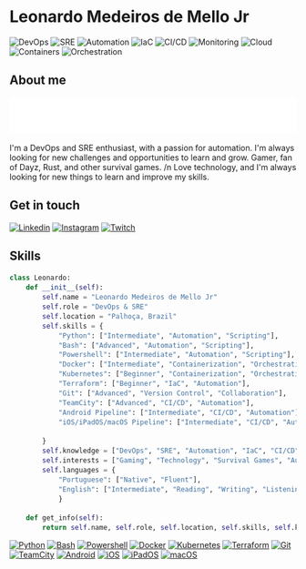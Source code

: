 # Leonardo Medeiros de Mello Jr

![DevOps](https://img.shields.io/badge/-DevOps-000000?style=for-the-badge&logo=devops&logoColor=white)
![SRE](https://img.shields.io/badge/-SRE-000000?style=for-the-badge&logo=sre&logoColor=white)
![Automation](https://img.shields.io/badge/-Automation-000000?style=for-the-badge&logo=automation&logoColor=white)
![IaC](https://img.shields.io/badge/-IaC-000000?style=for-the-badge&logo=iac&logoColor=white)
![CI/CD](https://img.shields.io/badge/-CI/CD-000000?style=for-the-badge&logo=cicd&logoColor=white)
![Monitoring](https://img.shields.io/badge/-Monitoring-000000?style=for-the-badge&logo=monitoring&logoColor=white)
![Cloud](https://img.shields.io/badge/-Cloud-000000?style=for-the-badge&logo=cloud&logoColor=white)
![Containers](https://img.shields.io/badge/-Containers-000000?style=for-the-badge&logo=containers&logoColor=white)
![Orchestration](https://img.shields.io/badge/-Orchestration-000000?style=for-the-badge&logo=orchestration&logoColor=white)

## About me

![Hello](/.github_md_limitations/githublimitation.svg)

I'm a DevOps and SRE enthusiast, with a passion for automation. I'm always looking for new challenges and opportunities to learn and grow.
Gamer, fan of Dayz, Rust, and other survival games. /n
Love technology, and I'm always looking for new things to learn and improve my skills.

## Get in touch

[![Linkedin](https://img.shields.io/badge/-Leonardo%20Medeiros%20de%20Mello%20Jr-00000?style=for-the-badge&logo=linkedin&logoColor=white&label=Linkedin&labelColor=1560BD&color=000000&link=https%3A%2F%2Fwww.linkedin.com%2Fin%2Fleonardommello%2F)](https://www.linkedin.com/in/leonardommello/)
[![Instagram](https://img.shields.io/badge/-leonardommello-00000?style=for-the-badge&logo=instagram&logoColor=white&label=Instagram&labelColor=E4405F&color=000000&link=https%3A%2F%2Fwww.instagram.com%2Fleonardommello%2F)](https://www.instagram.com/leonardommello/)
[![Twitch](https://img.shields.io/badge/-leonardommello-00000?style=for-the-badge&logo=twitch&logoColor=white&label=Twitch&labelColor=9146FF&color=000000&link=https%3A%2F%2Fwww.twitch.tv%2Fleonardomjr)](https://www.twitch.tv/leonardommjr)

## Skills

```python
class Leonardo:
    def __init__(self):
        self.name = "Leonardo Medeiros de Mello Jr"
        self.role = "DevOps & SRE"
        self.location = "Palhoça, Brazil"
        self.skills = {
            "Python": ["Intermediate", "Automation", "Scripting"],
            "Bash": ["Advanced", "Automation", "Scripting"],
            "Powershell": ["Intermediate", "Automation", "Scripting"],
            "Docker": ["Intermediate", "Containerization", "Orchestration"],
            "Kubernetes": ["Beginner", "Containerization", "Orchestration"],
            "Terraform": ["Beginner", "IaC", "Automation"],
            "Git": ["Advanced", "Version Control", "Collaboration"],
            "TeamCity": ["Advanced", "CI/CD", "Automation"],
            "Android Pipeline": ["Intermediate", "CI/CD", "Automation"],
            "iOS/iPadOS/macOS Pipeline": ["Intermediate", "CI/CD", "Automation"],

        }
        self.knowledge = ["DevOps", "SRE", "Automation", "IaC", "CI/CD", "Monitoring", "Cloud", "Containers", "Orchestration"]
        self.interests = ["Gaming", "Technology", "Survival Games", "Automation", "DevOps", "SRE"]
        self.languages = {
            "Portuguese": ["Native", "Fluent"],
            "English": ["Intermediate", "Reading", "Writing", "Listening"]
            }

    def get_info(self):
        return self.name, self.role, self.location, self.skills, self.knowledge, self.interests, self.languages
```



[![Python](https://img.shields.io/badge/-Python-3776AB?style=for-the-badge&logo=python&logoColor=white)](https://www.python.org/)
[![Bash](https://img.shields.io/badge/-Bash-4EAA25?style=for-the-badge&logo=gnu-bash&logoColor=white)](https://www.gnu.org/software/bash/)
[![Powershell](https://img.shields.io/badge/-Powershell-5391FE?style=for-the-badge&logo=powershell&logoColor=white)](https://docs.microsoft.com/en-us/powershell/)
[![Docker](https://img.shields.io/badge/-Docker-2496ED?style=for-the-badge&logo=docker&logoColor=white)](https://www.docker.com/)
[![Kubernetes](https://img.shields.io/badge/-Kubernetes-326CE5?style=for-the-badge&logo=kubernetes&logoColor=white)](https://kubernetes.io/)
[![Terraform](https://img.shields.io/badge/-Terraform-623CE4?style=for-the-badge&logo=terraform&logoColor=white)](https://www.terraform.io/)
[![Git](https://img.shields.io/badge/-Git-F05032?style=for-the-badge&logo=git&logoColor=white)](https://git-scm.com/)
[![TeamCity](https://img.shields.io/badge/-TeamCity-000000?style=for-the-badge&logo=teamcity&logoColor=white)](https://www.jetbrains.com/teamcity/)
[![Android](https://img.shields.io/badge/-Android-3DDC84?style=for-the-badge&logo=android&logoColor=white)](https://developer.android.com/)
[![iOS](https://img.shields.io/badge/-iOS-000000?style=for-the-badge&logo=ios&logoColor=white)](https://developer.apple.com/ios/)
[![iPadOS](https://img.shields.io/badge/-iPadOS-000000?style=for-the-badge&logo=ipados&logoColor=white)](https://developer.apple.com/ipados/)
[![macOS](https://img.shields.io/badge/-macOS-000000?style=for-the-badge&logo=macos&logoColor=white)](https://developer.apple.com/macos/)

